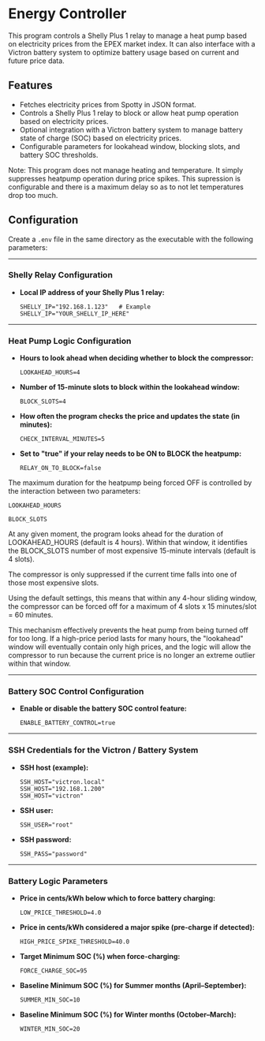 # Energy Controller

This program controls a Shelly Plus 1 relay to manage a heat pump based on electricity prices from the EPEX market index. 
It can also interface with a Victron battery system to optimize battery usage based on current and future price data.

## Features
- Fetches electricity prices from Spotty in JSON format.
- Controls a Shelly Plus 1 relay to block or allow heat pump operation based on electricity prices.
- Optional integration with a Victron battery system to manage battery state of charge (SOC) based on electricity prices.
- Configurable parameters for lookahead window, blocking slots, and battery SOC thresholds.

Note: This program does not manage heating and temperature. It simply suppresses heatpump operation during price spikes. This supression is configurable and there is a maximum delay so as to not let temperatures drop too much.

## Configuration

Create a `.env` file in the same directory as the executable with the following parameters:

---

### **Shelly Relay Configuration**

- **Local IP address of your Shelly Plus 1 relay:**  
    ```env
    SHELLY_IP="192.168.1.123"   # Example
    SHELLY_IP="YOUR_SHELLY_IP_HERE"
    ```

---

### **Heat Pump Logic Configuration**

- **Hours to look ahead when deciding whether to block the compressor:**  
    ```env
    LOOKAHEAD_HOURS=4
    ```

- **Number of 15-minute slots to block within the lookahead window:**  
    ```env
    BLOCK_SLOTS=4
    ```

- **How often the program checks the price and updates the state (in minutes):**  
    ```env
    CHECK_INTERVAL_MINUTES=5
    ```

- **Set to "true" if your relay needs to be ON to BLOCK the heatpump:**  
    ```env
    RELAY_ON_TO_BLOCK=false
    ```


The maximum duration for the heatpump being forced OFF is controlled by the interaction between two parameters:

    LOOKAHEAD_HOURS

    BLOCK_SLOTS

At any given moment, the program looks ahead for the duration of LOOKAHEAD_HOURS (default is 4 hours). Within that window, it identifies the BLOCK_SLOTS number of most expensive 15-minute intervals (default is 4 slots).

The compressor is only suppressed if the current time falls into one of those most expensive slots.

Using the default settings, this means that within any 4-hour sliding window, the compressor can be forced off for a maximum of 4 slots x 15 minutes/slot = 60 minutes.

This mechanism effectively prevents the heat pump from being turned off for too long. If a high-price period lasts for many hours, the "lookahead" window will eventually contain only high prices, and the logic will allow the compressor to run because the current price is no longer an extreme outlier within that window.

---

### **Battery SOC Control Configuration**

- **Enable or disable the battery SOC control feature:**  
    ```env
    ENABLE_BATTERY_CONTROL=true
    ```

---

### **SSH Credentials for the Victron / Battery System**

- **SSH host (example):**  
    ```env
    SSH_HOST="victron.local"
    SSH_HOST="192.168.1.200"
    SSH_HOST="victron"
    ```

- **SSH user:**  
    ```env
    SSH_USER="root"
    ```

- **SSH password:**  
    ```env
    SSH_PASS="password"
    ```

---

### **Battery Logic Parameters**

- **Price in cents/kWh below which to force battery charging:**  
    ```env
    LOW_PRICE_THRESHOLD=4.0
    ```

- **Price in cents/kWh considered a major spike (pre-charge if detected):**  
    ```env
    HIGH_PRICE_SPIKE_THRESHOLD=40.0
    ```

- **Target Minimum SOC (%) when force-charging:**  
    ```env
    FORCE_CHARGE_SOC=95
    ```

- **Baseline Minimum SOC (%) for Summer months (April–September):**  
    ```env
    SUMMER_MIN_SOC=10
    ```

- **Baseline Minimum SOC (%) for Winter months (October–March):**  
    ```env
    WINTER_MIN_SOC=20
    ```
